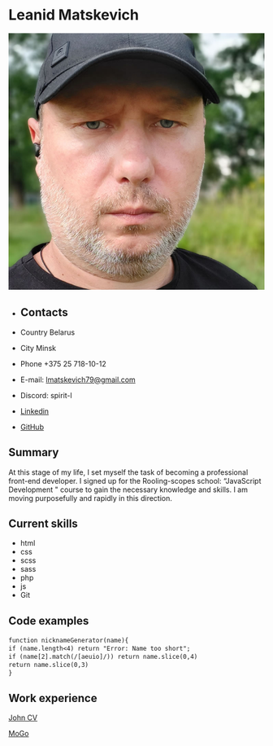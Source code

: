 # Leanid Matskevich

![logo](./img/avatar.jpg 'logo')

- ## Contacts

- Country Belarus
- City Minsk
- Phone +375 25 718-10-12
- E-mail: lmatskevich79@gmail.com
- Discord: spirit-l
- [Linkedin](https://www.linkedin.com/in/m-leonid/ 'Linkedin')
- [GitHub](https://github.com/SpiriT-L 'GitHub')

## Summary

At this stage of my life, I set myself the task of becoming a professional front-end developer. I signed up for the Rooling-scopes school: “JavaScript Development " course to gain the necessary knowledge and skills. I am moving purposefully and rapidly in this direction.

## Current skills

- html
- css
- scss
- sass
- php
- js
- Git

## Code examples

    function nicknameGenerator(name){
    if (name.length<4) return "Error: Name too short";
    if (name[2].match(/[aeuio]/)) return name.slice(0,4)
    return name.slice(0,3)
    }

## Work experience

[John CV](https://spirit-l.github.io/John/ 'John CV')

[MoGo](https://spirit-l.github.io/mogo/mogo/index.html 'MoGo')


